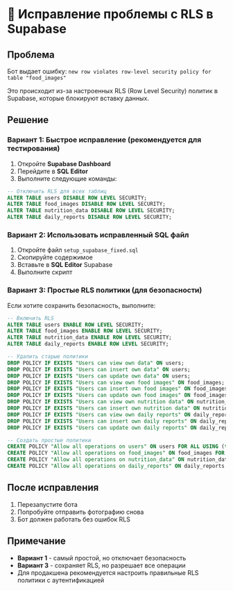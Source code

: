 # 🔧 Исправление проблемы с RLS в Supabase

## Проблема
Бот выдает ошибку: `new row violates row-level security policy for table "food_images"`

Это происходит из-за настроенных RLS (Row Level Security) политик в Supabase, которые блокируют вставку данных.

## Решение

### Вариант 1: Быстрое исправление (рекомендуется для тестирования)

1. Откройте **Supabase Dashboard**
2. Перейдите в **SQL Editor**
3. Выполните следующие команды:

```sql
-- Отключить RLS для всех таблиц
ALTER TABLE users DISABLE ROW LEVEL SECURITY;
ALTER TABLE food_images DISABLE ROW LEVEL SECURITY;
ALTER TABLE nutrition_data DISABLE ROW LEVEL SECURITY;
ALTER TABLE daily_reports DISABLE ROW LEVEL SECURITY;
```

### Вариант 2: Использовать исправленный SQL файл

1. Откройте файл `setup_supabase_fixed.sql`
2. Скопируйте содержимое
3. Вставьте в **SQL Editor** Supabase
4. Выполните скрипт

### Вариант 3: Простые RLS политики (для безопасности)

Если хотите сохранить безопасность, выполните:

```sql
-- Включить RLS
ALTER TABLE users ENABLE ROW LEVEL SECURITY;
ALTER TABLE food_images ENABLE ROW LEVEL SECURITY;
ALTER TABLE nutrition_data ENABLE ROW LEVEL SECURITY;
ALTER TABLE daily_reports ENABLE ROW LEVEL SECURITY;

-- Удалить старые политики
DROP POLICY IF EXISTS "Users can view own data" ON users;
DROP POLICY IF EXISTS "Users can insert own data" ON users;
DROP POLICY IF EXISTS "Users can update own data" ON users;
DROP POLICY IF EXISTS "Users can view own food images" ON food_images;
DROP POLICY IF EXISTS "Users can insert own food images" ON food_images;
DROP POLICY IF EXISTS "Users can update own food images" ON food_images;
DROP POLICY IF EXISTS "Users can view own nutrition data" ON nutrition_data;
DROP POLICY IF EXISTS "Users can insert own nutrition data" ON nutrition_data;
DROP POLICY IF EXISTS "Users can view own daily reports" ON daily_reports;
DROP POLICY IF EXISTS "Users can insert own daily reports" ON daily_reports;
DROP POLICY IF EXISTS "Users can update own daily reports" ON daily_reports;

-- Создать простые политики
CREATE POLICY "Allow all operations on users" ON users FOR ALL USING (true) WITH CHECK (true);
CREATE POLICY "Allow all operations on food_images" ON food_images FOR ALL USING (true) WITH CHECK (true);
CREATE POLICY "Allow all operations on nutrition_data" ON nutrition_data FOR ALL USING (true) WITH CHECK (true);
CREATE POLICY "Allow all operations on daily_reports" ON daily_reports FOR ALL USING (true) WITH CHECK (true);
```

## После исправления

1. Перезапустите бота
2. Попробуйте отправить фотографию снова
3. Бот должен работать без ошибок RLS

## Примечание

- **Вариант 1** - самый простой, но отключает безопасность
- **Вариант 3** - сохраняет RLS, но разрешает все операции
- Для продакшена рекомендуется настроить правильные RLS политики с аутентификацией
